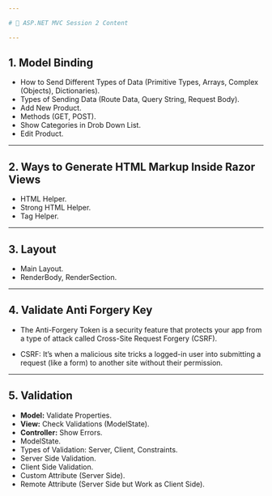 ```yaml
---

# 📘 ASP.NET MVC Session 2 Content

---
```


## 1. Model Binding

- How to Send Different Types of Data (Primitive Types, Arrays, Complex (Objects), Dictionaries).
- Types of Sending Data (Route Data, Query String, Request Body).
- Add New Product.
- Methods (GET, POST).
- Show Categories in Drob Down List.
- Edit Product.

---

## 2. Ways to Generate HTML Markup Inside Razor Views

- HTML Helper.
- Strong HTML Helper.
- Tag Helper.

---

## 3. Layout

- Main Layout.
- RenderBody, RenderSection.

---

## 4. Validate Anti Forgery Key

- The Anti-Forgery Token is a security feature that protects your app from a type of attack called Cross-Site Request Forgery (CSRF).

- CSRF: It’s when a malicious site tricks a logged-in user into submitting a request (like a form) to another site without their permission.

---

## 5. Validation

- **Model:** Validate Properties.
- **View:** Check Validations (ModelState).
- **Controller:** Show Errors.
- ModelState.
- Types of Validation: Server, Client, Constraints.
- Server Side Validation.
- Client Side Validation.
- Custom Attribute (Server Side).
- Remote Attribute (Server Side but Work as Client Side).